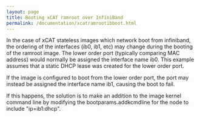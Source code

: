 ```yaml
---
layout: page
title: Booting xCAT ramroot over InfiniBand
permalink: /documentation/xcatramrootibboot.html
---
```

In the case of xCAT stateless images which network boot from infiniband, the ordering of the interfaces (ib0, ib1, etc) may change during the booting of the ramroot image. The lower order port (typically comparing MAC address) would normally be assigned the interface name ib0. This example assumes that a static DHCP lease was created for the lower order port.

If the image is configured to boot from the lower order port, the port may instead be assigned the interface name ib1, causing the boot to fail. 

If this happens, the solution is to make an addition to the image kernel command line by modifying the bootparams.addkcmdline for the node to include "ip=ib1:dhcp".